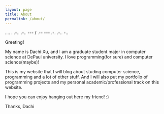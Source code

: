 ```yaml
---
layout: page
title: About
permalink: /about/
---
```


.... . .-.. .-.. --- / .-- --- .-. .-.. -..

Greeting!

My name is Dachi Xu, and I am a graduate student major in computer science at DePaul university. I love programming(for sure) and computer science(maybe)!

This is my website that I will blog about studing computer science, programming and a lot of other stuff. And I will also put my portfolio of programming projects and my personal academic/professional track on this website. 

I hope you can enjoy hanging out here my friend! :)

Thanks,
Dachi
